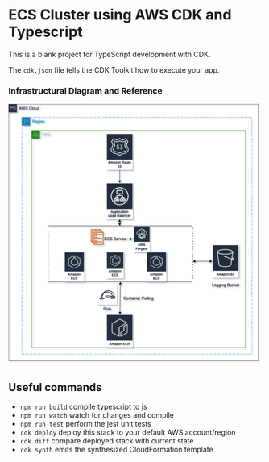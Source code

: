 # ECS Cluster using AWS CDK and Typescript

This is a blank project for TypeScript development with CDK.

The `cdk.json` file tells the CDK Toolkit how to execute your app.

### Infrastructural Diagram and Reference

![ECS infra](ecs_infrastructure.png)

## Useful commands

 * `npm run build`   compile typescript to js
 * `npm run watch`   watch for changes and compile
 * `npm run test`    perform the jest unit tests
 * `cdk deploy`      deploy this stack to your default AWS account/region
 * `cdk diff`        compare deployed stack with current state
 * `cdk synth`       emits the synthesized CloudFormation template
